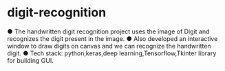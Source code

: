 # digit-recognition
● The handwritten digit recognition project uses the
image of Digit and recognizes the digit present in
the image.
● Also developed an interactive window to draw
digits on canvas and we can recognize the
handwritten digit.
● Tech stack: python,keras,deep
learning,Tensorflow,Tkinter library for building
GUI.
